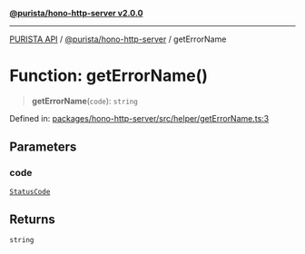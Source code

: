 [**@purista/hono-http-server v2.0.0**](../README.md)

***

[PURISTA API](../../../packages.md) / [@purista/hono-http-server](../README.md) / getErrorName

# Function: getErrorName()

> **getErrorName**(`code`): `string`

Defined in: [packages/hono-http-server/src/helper/getErrorName.ts:3](https://github.com/puristajs/purista/blob/master/packages/hono-http-server/src/helper/getErrorName.ts#L3)

## Parameters

### code

[`StatusCode`](../../core/enumerations/StatusCode.md)

## Returns

`string`
